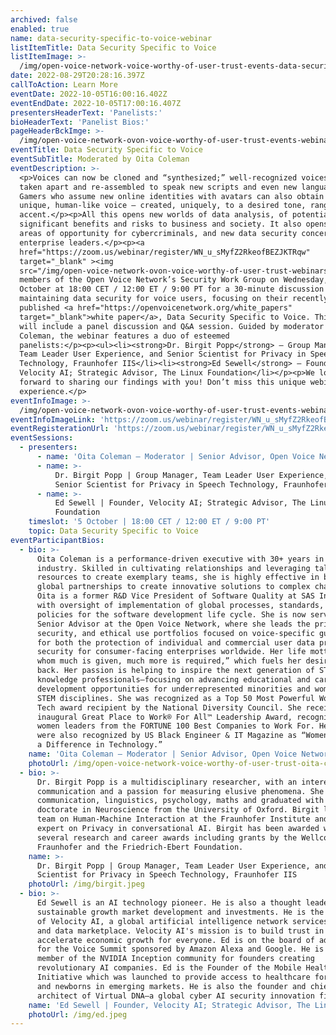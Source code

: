 ```yaml
---
archived: false
enabled: true
name: data-security-specific-to-voice-webinar
listItemTitle: Data Security Specific to Voice
listItemImage: >-
  /img/open-voice-network-voice-worthy-of-user-trust-events-data-security-specific-to-voice-webinar-thumbnail.png
date: 2022-08-29T20:28:16.397Z
callToAction: Learn More
eventDate: 2022-10-05T16:00:16.402Z
eventEndDate: 2022-10-05T17:00:16.407Z
presentersHeaderText: 'Panelists:'
bioHeaderText: 'Panelist Bios:'
pageHeaderBckImge: >-
  /img/open-voice-network-ovon-voice-worthy-of-user-trust-events-webinar-temporary-header.png
eventTitle: Data Security Specific to Voice
eventSubTitle: Moderated by Oita Coleman
eventDescription: >-
  <p>Voices can now be cloned and “synthesized;” well-recognized voices can be
  taken apart and re-assembled to speak new scripts and even new languages.
  Gamers who assume new online identities with avatars can also obtain a new,
  unique, human-like voice – created, uniquely, to a desired tone, range, and
  accent.</p><p>All this opens new worlds of data analysis, of potentially
  significant benefits and risks to business and society. It also opens new
  areas of opportunity for cybercriminals, and new data security concerns for
  enterprise leaders.</p><p><a
  href="https://zoom.us/webinar/register/WN_u_sMyfZ2RkeofBEZJKTRqw"
  target="_blank" ><img
  src="/img/open-voice-network-ovon-voice-worthy-of-user-trust-webinars-register-now-button-1.png"></a><p>Join
  members of the Open Voice Network’s Security Work Group on Wednesday, 5
  October at 18:00 CET / 12:00 ET / 9:00 PT for a 30-minute discussion on
  maintaining data security for voice users, focusing on their recently
  published <a href="https://openvoicenetwork.org/white_papers"
  target="_blank">white paper</a>, Data Security Specific to Voice. This webinar
  will include a panel discussion and Q&A session. Guided by moderator Oita
  Coleman, the webinar features a duo of esteemed
  panelists:</p><p><ul><li><strong>Dr. Birgit Popp</strong> – Group Manager,
  Team Leader User Experience, and Senior Scientist for Privacy in Speech
  Technology, Fraunhofer IIS</li><li><strong>Ed Sewell</strong> – Founder,
  Velocity AI; Strategic Advisor, The Linux Foundation</li></p><p>We look
  forward to sharing our findings with you! Don’t miss this unique webinar
  experience.</p>
eventInfoImage: >-
  /img/open-voice-network-ovon-voice-worthy-of-user-trust-events-webinar-data-security-specific-to-voice.png
eventInfoImageLink: 'https://zoom.us/webinar/register/WN_u_sMyfZ2RkeofBEZJKTRqw'
eventRegisterationUrl: 'https://zoom.us/webinar/register/WN_u_sMyfZ2RkeofBEZJKTRqw'
eventSessions:
  - presenters:
      - name: 'Oita Coleman – Moderator | Senior Advisor, Open Voice Network'
      - name: >-
          Dr. Birgit Popp | Group Manager, Team Leader User Experience, and
          Senior Scientist for Privacy in Speech Technology, Fraunhofer IIS
      - name: >-
          Ed Sewell | Founder, Velocity AI; Strategic Advisor, The Linux
          Foundation
    timeslot: '5 October | 18:00 CET / 12:00 ET / 9:00 PT'
    topic: Data Security Specific to Voice
eventParticipantBios:
  - bio: >-
      Oita Coleman is a performance-driven executive with 30+ years in the tech
      industry. Skilled in cultivating relationships and leveraging talent and
      resources to create exemplary teams, she is highly effective in building
      global partnerships to create innovative solutions to complex challenges.
      Oita is a former R&D Vice President of Software Quality at SAS Institute,
      with oversight of implementation of global processes, standards, and
      policies for the software development life cycle. She is now serving as
      Senior Advisor at the Open Voice Network, where she leads the privacy,
      security, and ethical use portfolios focused on voice-specific guidance
      for both the protection of individual and commercial user data privacy and
      security for consumer-facing enterprises worldwide. Her life motto is “to
      whom much is given, much more is required,” which fuels her desire to give
      back. Her passion is helping to inspire the next generation of STEM
      knowledge professionals—focusing on advancing educational and career
      development opportunities for underrepresented minorities and women in
      STEM disciplines. She was recognized as a Top 50 Most Powerful Women in
      Tech award recipient by the National Diversity Council. She received the
      inaugural Great Place to Work® For All™ Leadership Award, recognizing
      women leaders from the FORTUNE 100 Best Companies to Work For. Her efforts
      were also recognized by US Black Engineer & IT Magazine as “Women Who Make
      a Difference in Technology.”
    name: 'Oita Coleman – Moderator | Senior Advisor, Open Voice Network'
    photoUrl: /img/open-voice-network-voice-worthy-of-user-trust-oita-coleman.jpg
  - bio: >-
      Dr. Birgit Popp is a multidisciplinary researcher, with an interest in
      communication and a passion for measuring elusive phenomena. She studied
      communication, linguistics, psychology, maths and graduated with a
      doctorate in Neuroscience from the University of Oxford. Birgit leads a
      team on Human-Machine Interaction at the Fraunhofer Institute and is an
      expert on Privacy in conversational AI. Birgit has been awarded with
      several research and career awards including grants by the Wellcome Trust,
      Fraunhofer and the Friedrich-Ebert Foundation.
    name: >-
      Dr. Birgit Popp | Group Manager, Team Leader User Experience, and Senior
      Scientist for Privacy in Speech Technology, Fraunhofer IIS
    photoUrl: /img/birgit.jpeg
  - bio: >-
      Ed Sewell is an AI technology pioneer. He is also a thought leader in
      sustainable growth market development and investments. He is the Founder
      of Velocity AI, a global artificial intelligence network services company
      and data marketplace. Velocity AI's mission is to build trust in AI to
      accelerate economic growth for everyone. Ed is on the board of advisors
      for the Voice Summit sponsored by Amazon Alexa and Google. He is also a
      member of the NVIDIA Inception community for founders creating
      revolutionary AI companies. Ed is the Founder of the Mobile Health ID
      Initiative which was launched to provide access to healthcare for mothers
      and newborns in emerging markets. He is also the founder and chief
      architect of Virtual DNA—a global cyber AI security innovation firm.
    name: 'Ed Sewell | Founder, Velocity AI; Strategic Advisor, The Linux Foundation'
    photoUrl: /img/ed.jpeg
---
```


